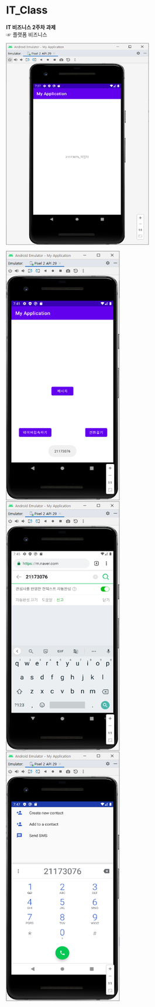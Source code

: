 # IT_Class
**IT 비즈니스 2주차 과제**\
☞ 플랫폼 비즈니스

<img height="550" width="390" src="./pic/과제2(1).png"></img>


<img height="680" width="310" src="./pic/메인화면(1).png"></img>
<img height="680" width="310" src="./pic/네이버(1).png"></img>
<img height="680" width="310" src="./pic/전화걸기(1).png"></img>


